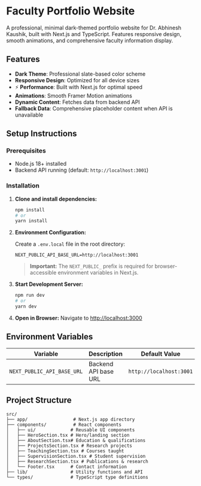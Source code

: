 # Faculty Portfolio Website

A professional, minimal dark-themed portfolio website for Dr. Abhinesh Kaushik, built with Next.js and TypeScript. Features responsive design, smooth animations, and comprehensive faculty information display.

## Features

- **Dark Theme**: Professional slate-based color scheme
- **Responsive Design**: Optimized for all device sizes
- ⚡ **Performance**: Built with Next.js for optimal speed
-  **Animations**: Smooth Framer Motion animations
-  **Dynamic Content**: Fetches data from backend API
-  **Fallback Data**: Comprehensive placeholder content when API is unavailable

## Setup Instructions

### Prerequisites

- Node.js 18+ installed
- Backend API running (default: `http://localhost:3001`)

### Installation

1. **Clone and install dependencies:**
   ```bash
   npm install
   # or
   yarn install
   ```

2. **Environment Configuration:**
   
   Create a `.env.local` file in the root directory:
   ```env
   NEXT_PUBLIC_API_BASE_URL=http://localhost:3001
   ```
   
   > **Important:** The `NEXT_PUBLIC_` prefix is required for browser-accessible environment variables in Next.js.

3. **Start Development Server:**
   ```bash
   npm run dev
   # or
   yarn dev
   ```

4. **Open in Browser:**
   Navigate to [http://localhost:3000](http://localhost:3000)

## Environment Variables

| Variable | Description | Default Value |
|----------|-------------|---------------|
| `NEXT_PUBLIC_API_BASE_URL` | Backend API base URL | `http://localhost:3001` |

## Project Structure

```
src/
├── app/                 # Next.js app directory
├── components/          # React components
│   ├── ui/             # Reusable UI components
│   ├── HeroSection.tsx # Hero/landing section
│   ├── AboutSection.tsx# Education & qualifications
│   ├── ProjectsSection.tsx # Research projects
│   ├── TeachingSection.tsx # Courses taught
│   ├── SupervisionSection.tsx # Student supervision
│   ├── ResearchSection.tsx # Publications & research
│   └── Footer.tsx      # Contact information
├── lib/                # Utility functions and API
└── types/              # TypeScript type definitions
```

